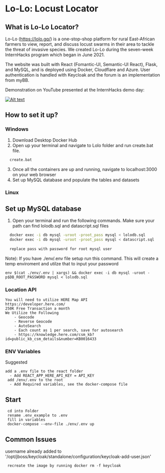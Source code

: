 # **Lo-Lo: Locust Locator**

## What is Lo-Lo Locator?
Lo-Lo (https://lolo.gq/) is a one-stop-shop platform for rural East-African farmers to view, report, and discuss locust swarms in their area to tackle the threat of invasive species. We created Lo-Lo during the seven-week InternHacks program which began in June 2021.

The website was built with React (Fomantic-UI, Semantic-UI React), Flask, and MySQL, and is deployed using Docker, Cloudflare and Azure. User authentication is handled with Keycloak and the forum is an implementation from myBB.

Demonstration on YouTube presented at the InternHacks demo day:

[![Alt text](https://img.youtube.com/vi/hPAEG7aqRNE/0.jpg)](https://www.youtube.com/watch?v=hPAEG7aqRNE)

## How to set it up?

### Windows

1) Download Desktop Docker Hub
2) Open up your terminal and navigate to Lolo folder and run create.bat file.  
```bash
  create.bat
```
3) Once all the containers are up and running, navigate to localhost:3000 on your web browser
4) Set up MySQL database and populate the tables and datasets

### Linux



## Set up MySQL database
1) Open your terminal and run the following commands. Make sure your path can find lolodb.sql and datascript.sql files
```bash
  docker exec -i db mysql -uroot -proot_pass mysql < lolodb.sql
  docker exec -i db mysql -uroot -proot_pass mysql < datascript.sql
  
  replace pass with password for root mysql user
```
Note): If you have ./env/.env file setup run this command. This will create a temp enviroment and utilze that to input your password
```
env $(cat ./env/.env | xargs) && docker exec -i db mysql -uroot -p$DB_ROOT_PASSWORD mysql < lolodb.sql
```
### Location API
```
You will need to utilize HERE Map API
https://developer.here.com/
250K Free Transaction a month
We Utilize the Following
    - Geocode
    - Reverse Geocode
    - AutoSearch
    - Each count as 1 per search, save for autosearch
    - https://knowledge.here.com/csm_kb?id=public_kb_csm_details&number=KB0016433
```


### ENV Variables
Suggested
```
add a .env file to the react folder 
  - Add REACT_APP_HERE_API_KEY = API_KEY
 add /env/.env to the root
  - Add Required variables, see the docker-compose file

```

## Start
```
 cd into Folder
 rename .env_example to .env
 fill in variables
 docker-compose --env-file ./env/.env up
```
 
 ## Common Issues
 username already added to '/opt/jboss/keycloak/standalone/configuration/keycloak-add-user.json'
```
 recreate the image by running docker rm -f keycloak
 ```

 

